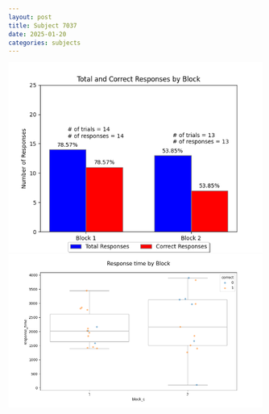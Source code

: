 ```yaml
---
layout: post
title: Subject 7037
date: 2025-01-20
categories: subjects
---
```


![](data/7037/run-3/7037_ATS_responses.png)
![](data/7037/run-3/7037_ATS_rt.png)
